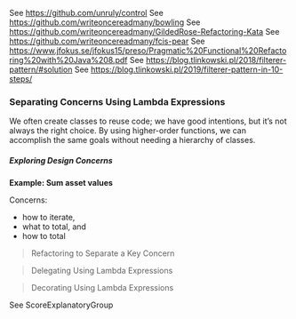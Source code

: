See https://github.com/unruly/control
See https://github.com/writeoncereadmany/bowling
See https://github.com/writeoncereadmany/GildedRose-Refactoring-Kata
See https://github.com/writeoncereadmany/fcis-pear
See https://www.jfokus.se/jfokus15/preso/Pragmatic%20Functional%20Refactoring%20with%20Java%208.pdf
See https://blog.tlinkowski.pl/2018/filterer-pattern/#solution
See https://blog.tlinkowski.pl/2019/filterer-pattern-in-10-steps/


### Separating Concerns Using Lambda Expressions

We often create classes to reuse code; we have good intentions, but it’s not always the right choice. By using higher-order functions, we can accomplish the same goals without needing a hierarchy of classes.

##### Exploring Design Concerns

**Example: Sum asset values**

Concerns:

- how to iterate, 
- what to total, and 
- how to total

> Refactoring to Separate a Key Concern  

> Delegating Using Lambda Expressions  

> Decorating Using Lambda Expressions  

See ScoreExplanatoryGroup


